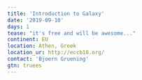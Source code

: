 ```yaml
---
title: 'Introduction to Galaxy'
date: '2019-09-10'
days: 1
tease: "it's free and will be awesome..."
continent: EU
location: Athen, Greek
location_ur: http://eccb18.org/
contact: 'Bjoern Gruening'
gtn: truees
---
```

